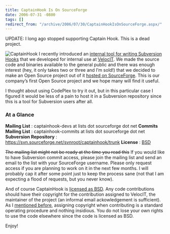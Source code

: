 ```yaml
---
title: CaptainHook Is On SourceForge
date: 2006-07-31 -0800
tags: []
redirect_from: "/archive/2006/07/30/CaptainHookIsOnSourceForge.aspx/"
---
```


UPDATE: I long ago stopped supporting Captain Hook. This is a dead
project.

![CaptainHook](https://haacked.com/images/captainhook.gif) I recently
introduced an [internal tool for writing Subversion
Hooks](https://haacked.com/archive/2006/07/27/IntroducingCaptainHookASubversionHookFrameworkFor.NET.aspx "Introducing CaptainHook")
that we developed for internal use at
[VelocIT](http://veloc-it.com/ "VelocIT"). We made the source code and
binaries available to the general public and there was enough interest
(hey, it only takes two or three and I’m sold!) that we decided to make
an Open Source project out of it [hosted on
SourceForge](https://sourceforge.net/projects/captainhook/ "SourceForge").
This is our company’s first Open Source project and we hope many will
find it useful.

I thought about using CodePlex to try it out, but in this particular
case I figured it would be less of a pain to host it in a Subversion
repository since this is a tool for Subversion users after all.

### At a Glance

**Mailing List**
:   captainhook-devs at lists dot sourceforge dot net
**Commits Mailing List**
:   captainhook-commits at lists dot sourceforge dot net
**Subversion Repository**
:   https://svn.sourceforge.net/svnroot/captainhook/trunk
**License**
:   [BSD](http://www.opensource.org/licenses/bsd-license.php "BSD License")

~~The mailing list might not be ready at the time you read this~~ If you
would like to have Subversion commit access, please join the mailing
list and send an email to the list with your SourceForge username.
Please only request access if you are planning to work on it in the next
few months. I will probably cap it after some point just to keep the
process sane (not that I am expecting a flood of requests, but you never
know).

And of course CaptainHook is [licensed as
BSD](http://www.opensource.org/licenses/bsd-license.php "BSD License").
Any code contributions should have their copyright for the contribution
assigned to VelocIT, the maintainer of the project (an informal email
ackowledgement is sufficient). As I [mentioned
before](https://haacked.com/archive/2006/01/26/WhoOwnstheCopyrightforAnOpenSourceProject.aspx "Who Owns The Copyright"),
assigning copyright when contributing is a standard operating procedure
and nothing insidious. You do not lose your own rights to use the code
elsewhere since the code is licensed as BSD.

Enjoy!

